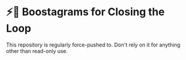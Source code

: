 # ⚡️💬 Boostagrams for Closing the Loop

This repository is regularly force-pushed to.
Don't rely on it for anything other than read-only use.
